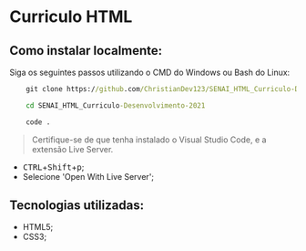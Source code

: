 # Curriculo HTML

## Como instalar localmente:

Siga os seguintes passos utilizando o CMD do Windows ou Bash do Linux:

```cmd
    git clone https://github.com/ChristianDev123/SENAI_HTML_Curriculo-Desenvolvimento-2021.git
```
```cmd
    cd SENAI_HTML_Curriculo-Desenvolvimento-2021
```
```cmd
    code .
```

> Certifique-se de que tenha instalado o Visual Studio Code, e a extensão Live Server.

- <kbd>CTRL</kbd>+<kbd>Shift</kbd>+<kbd>p</kbd>;
- Selecione 'Open With Live Server';

## Tecnologias utilizadas:

- HTML5;
- CSS3;